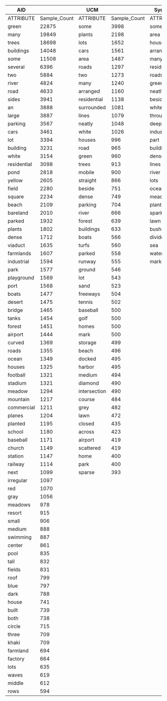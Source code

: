 | AID         |              | UCM          |              | Sydney      |              |
| ----------- | ------------ | ------------ | ------------ | ----------- | ------------ |
| ATTRIBUTE   | Sample_Count | ATTRIBUTE    | Sample_Count | ATTRIBUTE   | Sample_Count |
| green       | 22875        | some         | 3998         | some        | 1830         |
| many        | 19849        | plants       | 2198         | area        | 1690         |
| trees       | 18698        | lots         | 1652         | houses      | 1261         |
| buildings   | 14048        | cars         | 1561         | arranged    | 1250         |
| some        | 11508        | area         | 1487         | many        | 1032         |
| several     | 6396         | roads        | 1297         | residential | 832          |
| two         | 5884         | two          | 1273         | roads       | 810          |
| river       | 4824         | many         | 1240         | green       | 710          |
| road        | 4633         | arranged     | 1160         | neatly      | 693          |
| sides       | 3941         | residential  | 1138         | beside      | 652          |
| an          | 3888         | surrounded   | 1081         | white       | 631          |
| large       | 3887         | lines        | 1079         | through     | 576          |
| parking     | 3567         | neatly       | 1048         | deep        | 463          |
| cars        | 3461         | white        | 1026         | industrial  | 453          |
| lot         | 3394         | houses       | 996          | part        | 441          |
| building    | 3231         | road         | 965          | buildings   | 421          |
| white       | 3154         | green        | 960          | densely     | 409          |
| residential | 3098         | trees        | 913          | lines       | 402          |
| pond        | 2818         | mobile       | 900          | river       | 328          |
| yellow      | 2605         | straight     | 866          | lots        | 279          |
| field       | 2280         | beside       | 751          | ocean       | 256          |
| square      | 2234         | dense        | 749          | meadow      | 253          |
| beach       | 2109         | parking      | 704          | plants      | 245          |
| bareland    | 2010         | river        | 666          | sparkling   | 233          |
| parked      | 1932         | forest       | 639          | lawn        | 224          |
| plants      | 1802         | buildings    | 633          | bushes      | 224          |
| dense       | 1712         | boats        | 566          | divided     | 213          |
| viaduct     | 1635         | turfs        | 560          | sea         | 198          |
| farmlands   | 1607         | parked       | 558          | waters      | 189          |
| industrial  | 1594         | runway       | 555          | marking     | 182          |
| park        | 1577         | ground       | 546          |             |              |
| playground  | 1569         | lot          | 543          |             |              |
| port        | 1568         | sand         | 523          |             |              |
| boats       | 1477         | freeways     | 504          |             |              |
| desert      | 1475         | tennis       | 502          |             |              |
| bridge      | 1465         | baseball     | 500          |             |              |
| tanks       | 1454         | golf         | 500          |             |              |
| forest      | 1451         | homes        | 500          |             |              |
| airport     | 1444         | mark         | 500          |             |              |
| curved      | 1369         | storage      | 499          |             |              |
| roads       | 1355         | beach        | 496          |             |              |
| ocean       | 1349         | docked       | 495          |             |              |
| houses      | 1325         | harbor       | 495          |             |              |
| football    | 1321         | medium       | 494          |             |              |
| stadium     | 1321         | diamond      | 490          |             |              |
| meadow      | 1294         | intersection | 490          |             |              |
| mountain    | 1217         | course       | 484          |             |              |
| commercial  | 1211         | grey         | 482          |             |              |
| planes      | 1204         | lawn         | 472          |             |              |
| planted     | 1195         | closed       | 435          |             |              |
| school      | 1180         | across       | 423          |             |              |
| baseball    | 1171         | airport      | 419          |             |              |
| church      | 1149         | scattered    | 419          |             |              |
| station     | 1147         | home         | 400          |             |              |
| railway     | 1114         | park         | 400          |             |              |
| next        | 1099         | sparse       | 393          |             |              |
| irregular   | 1097         |              |              |             |              |
| red         | 1070         |              |              |             |              |
| gray        | 1056         |              |              |             |              |
| meadows     | 978          |              |              |             |              |
| resort      | 915          |              |              |             |              |
| small       | 906          |              |              |             |              |
| medium      | 888          |              |              |             |              |
| swimming    | 887          |              |              |             |              |
| center      | 861          |              |              |             |              |
| pool        | 835          |              |              |             |              |
| tall        | 832          |              |              |             |              |
| fields      | 831          |              |              |             |              |
| roof        | 799          |              |              |             |              |
| blue        | 797          |              |              |             |              |
| dark        | 788          |              |              |             |              |
| house       | 741          |              |              |             |              |
| built       | 739          |              |              |             |              |
| both        | 738          |              |              |             |              |
| circle      | 715          |              |              |             |              |
| three       | 709          |              |              |             |              |
| khaki       | 709          |              |              |             |              |
| farmland    | 694          |              |              |             |              |
| factory     | 664          |              |              |             |              |
| lots        | 635          |              |              |             |              |
| waves       | 619          |              |              |             |              |
| middle      | 612          |              |              |             |              |
| rows        | 594          |              |              |             |              |
